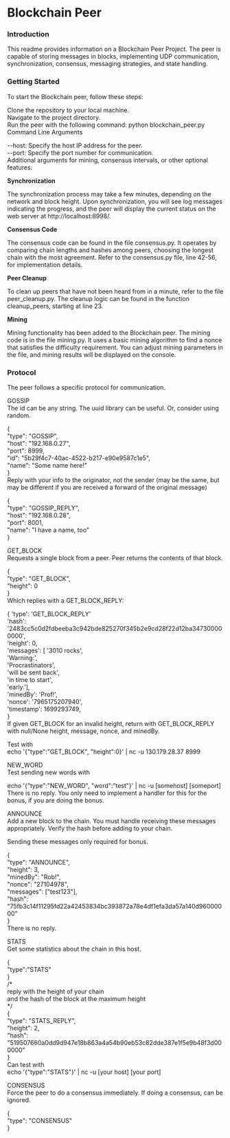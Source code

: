 # Blockchain Peer  
  
### Introduction    
   
This readme provides information on a Blockchain Peer Project. The peer is capable of storing messages in blocks, implementing UDP communication, synchronization, consensus, messaging strategies, and state handling.  
  
### Getting Started    
    
To start the Blockchain peer, follow these steps:  
  
Clone the repository to your local machine.  
Navigate to the project directory.  
Run the peer with the following command: python blockchain_peer.py  
Command Line Arguments  
  
--host: Specify the host IP address for the peer.  
--port: Specify the port number for communication.  
Additional arguments for mining, consensus intervals, or other optional features.  

  
**Synchronization**  
  
The synchronization process may take a few minutes, depending on the network and block height. Upon synchronization, you will see log messages indicating the progress, and the peer will display the current status on the web server at http://localhost:8998/.  
  
**Consensus Code**  
  
The consensus code can be found in the file consensus.py. It operates by comparing chain lengths and hashes among peers, choosing the longest chain with the most agreement. Refer to the consensus.py file, line 42-56, for implementation details.  
  
**Peer Cleanup**     
  
To clean up peers that have not been heard from in a minute, refer to the file peer_cleanup.py. The cleanup logic can be found in the function cleanup_peers, starting at line 23.  
  
**Mining**   
   
Mining functionality has been added to the Blockchain peer. The mining code is in the file mining.py. It uses a basic mining algorithm to find a nonce that satisfies the difficulty requirement. You can adjust mining parameters in the file, and mining results will be displayed on the console.  
  
### Protocol  
  
The peer follows a specific protocol for communication.
  
GOSSIP  
The id can be any string. The uuid library can be useful. Or, consider using random.  
  
{  
   "type": "GOSSIP",  
   "host": "192.168.0.27",  
   "port": 8999,  
   "id": "5b29f4c7-40ac-4522-b217-e90e9587c1e5",  
   "name": "Some name here!"  
}  
Reply with your info to the originator, not the sender (may be the same, but may be different if you are received a forward of the original message)  
  
{  
   "type": "GOSSIP_REPLY",  
   "host": "192.168.0.28",  
   "port": 8001,  
   "name": "I have a name, too"  
}  

GET_BLOCK  
Requests a single block from a peer. Peer returns the contents of that block.  
  
{  
   "type": "GET_BLOCK",  
   "height": 0  
}  
Which replies with a GET_BLOCK_REPLY:  
  
{   'type': 'GET_BLOCK_REPLY'  
    'hash': '2483cc5c0d2fdbeeba3c942bde825270f345b2e9cd28f22d12ba347300000000',  
    'height': 0,  
    'messages': [   '3010 rocks',  
                    'Warning:',  
                    'Procrastinators',  
                    'will be sent back',  
                    'in time to start',  
                    'early.'],  
    'minedBy': 'Prof!',  
    'nonce': '7965175207940',  
    'timestamp': 1699293749,  
   }  
If given GET_BLOCK for an invalid height, return with GET_BLOCK_REPLY with null/None height, message, nonce, and minedBy.  
  
Test with  
echo '{"type":"GET_BLOCK", "height":0}' | nc -u 130.179.28.37 8999  

  
NEW_WORD    
Test sending new words with  

echo '{"type":"NEW_WORD", "word":"test"}' | nc -u [somehost] [someport]  
There is no reply. You only need to implement a handler for this for the bonus, if you are doing the bonus.  

ANNOUNCE      
Add a new block to the chain. You must handle receiving these messages appropriately. Verify the hash before adding to your chain.  
  
Sending these messages only required for bonus.  
  
{  
   "type": "ANNOUNCE",  
   "height": 3,  
   "minedBy": "Rob!",  
   "nonce": "27104978",  
   "messages": ["test123"],  
   "hash": "75fb3c14f11295fd22a42453834bc393872a78e4df1efa3da57a140d96000000"  
}  
There is no reply.  

STATS     
Get some statistics about the chain in this host.  
  
{  
   "type":"STATS"  
}  
/*  
reply with the height of your chain  
and the hash of the block at the maximum height  
*/  
{  
   "type": "STATS_REPLY",  
   "height": 2,  
   "hash": "519507660a0dd9d947e18b863a4a54b90eb53c82dde387e1f5e9b48f3d000000"   
}  
Can test with  
echo '{"type":"STATS"}' | nc -u [your host] [your port]    

CONSENSUS   
Force the peer to do a consensus immediately. If doing a consensus, can be ignored.  
  
{  
   "type": "CONSENSUS"  
}   
